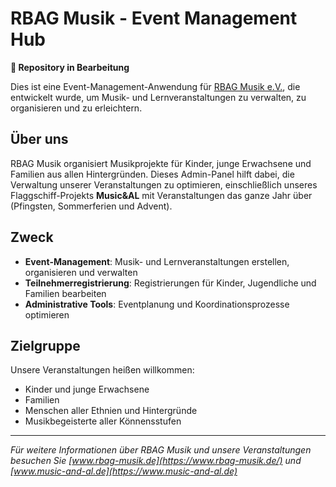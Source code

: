 # RBAG Musik - Event Management Hub

**🚧 Repository in Bearbeitung**

Dies ist eine Event-Management-Anwendung für [RBAG Musik e.V.](https://www.rbag-musik.de/), die entwickelt wurde, um Musik- und Lernveranstaltungen zu verwalten, zu organisieren und zu erleichtern.

## Über uns

RBAG Musik organisiert Musikprojekte für Kinder, junge Erwachsene und Familien aus allen Hintergründen. Dieses Admin-Panel hilft dabei, die Verwaltung unserer Veranstaltungen zu optimieren, einschließlich unseres Flaggschiff-Projekts **Music&AL** mit Veranstaltungen das ganze Jahr über (Pfingsten, Sommerferien und Advent).

## Zweck

- **Event-Management**: Musik- und Lernveranstaltungen erstellen, organisieren und verwalten
- **Teilnehmerregistrierung**: Registrierungen für Kinder, Jugendliche und Familien bearbeiten
- **Administrative Tools**: Eventplanung und Koordinationsprozesse optimieren

## Zielgruppe

Unsere Veranstaltungen heißen willkommen:
- Kinder und junge Erwachsene
- Familien
- Menschen aller Ethnien und Hintergründe
- Musikbegeisterte aller Könnensstufen

---

*Für weitere Informationen über RBAG Musik und unsere Veranstaltungen besuchen Sie [www.rbag-musik.de](https://www.rbag-musik.de/) und [www.music-and-al.de](https://www.music-and-al.de)*
